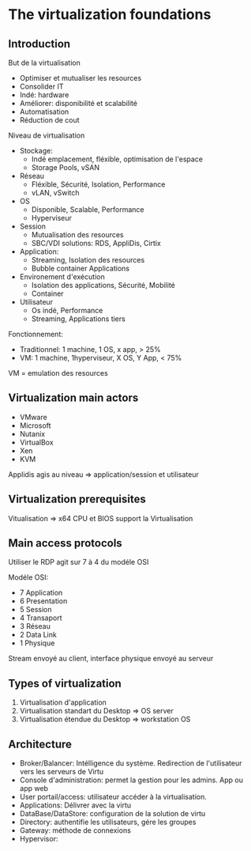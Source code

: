 # The virtualization foundations

## Introduction

But de la virtualisation

- Optimiser et mutualiser les resources
- Consolider IT
- Indé: hardware
- Améliorer: disponibilité et scalabilité
- Automatisation
- Réduction de cout

Niveau de virtualisation

- Stockage: 
  - Indé emplacement, fléxible, optimisation de l'espace
  - Storage Pools, vSAN
- Réseau
  - Fléxible, Sécurité, Isolation, Performance
  - vLAN, vSwitch
- OS
  - Disponible, Scalable, Performance
  - Hyperviseur
- Session
  - Mutualisation des resources
  - SBC/VDI solutions: RDS, AppliDis, Cirtix
- Application:
  - Streaming, Isolation des resources
  - Bubble container Applications
- Environement d'exécution
  - Isolation des applications, Sécurité, Mobilité
  - Container
- Utilisateur
  - Os indé, Performance
  - Streaming, Applications tiers



Fonctionnement:

- Traditionnel: 1 machine, 1 OS, x app, > 25%
- VM: 1 machine, 1hyperviseur, X OS, Y App, < 75%

VM = emulation des resources



## Virtualization main actors

- VMware
- Microsoft
- Nutanix
- VirtualBox
- Xen
- KVM

Applidis agis au niveau => application/session et utilisateur



## Virtualization prerequisites

Vitualisation => x64 CPU et BIOS support la Virtualisation

## Main access protocols

Utiliser le RDP agit sur 7 à 4 du modéle OSI

Modéle OSI:

- 7 Application
- 6 Presentation
- 5 Session
- 4 Transaport
- 3 Réseau
- 2 Data Link
- 1 Physique

Stream envoyé au client, interface physique envoyé au serveur

## Types of virtualization

1. Virtualisation d'application
2. Virtualisation standart du Desktop => OS server
3. Virtualisation étendue du Desktop => workstation OS

## Architecture

- Broker/Balancer: Intélligence du système. Redirection de l'utilisateur vers les serveurs de Virtu
- Console d'administration: permet la gestion pour les admins. App ou app web
- User portail/access: utilisateur accéder à la virtualisation.
- Applications: Délivrer avec la virtu
- DataBase/DataStore: configuration de la solution de virtu
- Directory: authentifie les utilisateurs, gére les groupes
- Gateway: méthode de connexions
- Hypervisor: 

